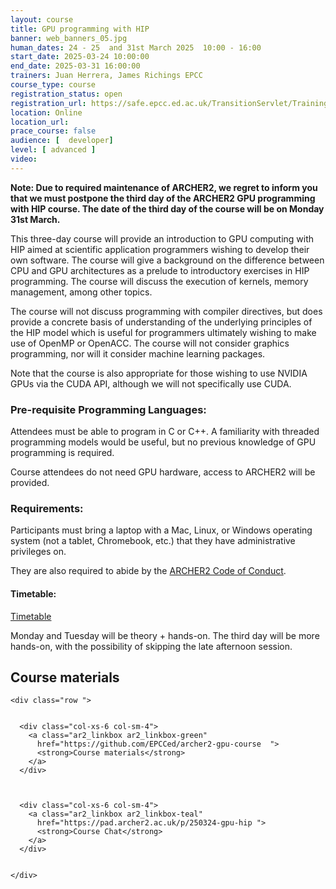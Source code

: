 ```yaml
---
layout: course
title: GPU programming with HIP
banner: web_banners_05.jpg 
human_dates: 24 - 25  and 31st March 2025  10:00 - 16:00
start_date: 2025-03-24 10:00:00
end_date: 2025-03-31 16:00:00
trainers: Juan Herrera, James Richings EPCC
course_type: course
registration_status: open
registration_url: https://safe.epcc.ed.ac.uk/TransitionServlet/TrainingCourse/250324-gpu-hip
location: Online
location_url:
prace_course: false
audience: [  developer]
level: [ advanced ]
video: 
---
```


**Note: Due to required maintenance of ARCHER2, we regret to inform you that we must postpone the third day of the ARCHER2 GPU programming with HIP course.  The date of the third day of the course will be on Monday 31st March.**

This three-day course will provide an introduction to GPU computing with HIP aimed at scientific application programmers wishing to develop their own software. The course will give a background on the difference between CPU and GPU architectures as a prelude to introductory exercises in HIP programming. The course will discuss the execution of kernels, memory management, among other topics.

The course will not discuss programming with compiler directives, but does provide a concrete basis of understanding of the underlying principles of the HIP model which is useful for programmers ultimately wishing to make use of OpenMP or OpenACC. The course will not consider graphics programming, nor will it consider machine learning packages.

Note that the course is also appropriate for those wishing to use NVIDIA GPUs via the CUDA API, although we will not specifically use CUDA.

### Pre-requisite Programming Languages:

Attendees must be able to program in C or C++. A familiarity with threaded programming models would be useful, but no previous knowledge of GPU programming is required.

Course attendees do not need GPU hardware, access to ARCHER2 will be provided.

### Requirements:

Participants must bring a laptop with a Mac, Linux, or Windows operating system (not a tablet, Chromebook, etc.) that they have administrative privileges on.

They are also required to abide by the [ARCHER2  Code of Conduct](../../../about/policies/code-of-conduct.html). 


#### Timetable:

[Timetable](https://github.com/EPCCed/archer2-gpu-course)

Monday and Tuesday will be theory + hands-on. The third day will be more hands-on, with the possibility of skipping the late afternoon session.


<section id="service">

 


<h2><a name="materials">Course materials</a></h2>



    <div class="row ">	

		
      <div class="col-xs-6 col-sm-4">
        <a class="ar2_linkbox ar2_linkbox-green" 
          href="https://github.com/EPCCed/archer2-gpu-course  ">
          <strong>Course materials</strong> 
        </a>
      </div>


 
      <div class="col-xs-6 col-sm-4">
        <a class="ar2_linkbox ar2_linkbox-teal" 
          href="https://pad.archer2.ac.uk/p/250324-gpu-hip ">
          <strong>Course Chat</strong>       
        </a>
      </div>
		

 	</div>
		
		
				

<!--
 		
<h2><a name="videos">Videos</a></h2>

<h3>Day 1 </h3>

<h3>Session 1</h3>

<div>
	<iframe title="Video" width="560" height="315" src="https://www.youtube.com/embed/xxxxx" frameborder="0" allow="accelerometer; autoplay; encrypted-media; gyroscope; picture-in-picture" allowfullscreen></iframe>
</div>




-->

<!--



<h2><a name="feedback">Feedback</a></h2>


    <div class="row ">	

      <div class="col-xs-6 col-sm-4">
        <a class="ar2_linkbox ar2_linkbox-teal" 


		   href="https://www.archer2.ac.uk/training/feedback/?course=250324-gpu-hip"

		>
          <strong>Feedback</strong><br/>
          Please let us know what was great about this course and anything we can improve
        </a>
      </div>
    </div>
		

-->
 
</section>


